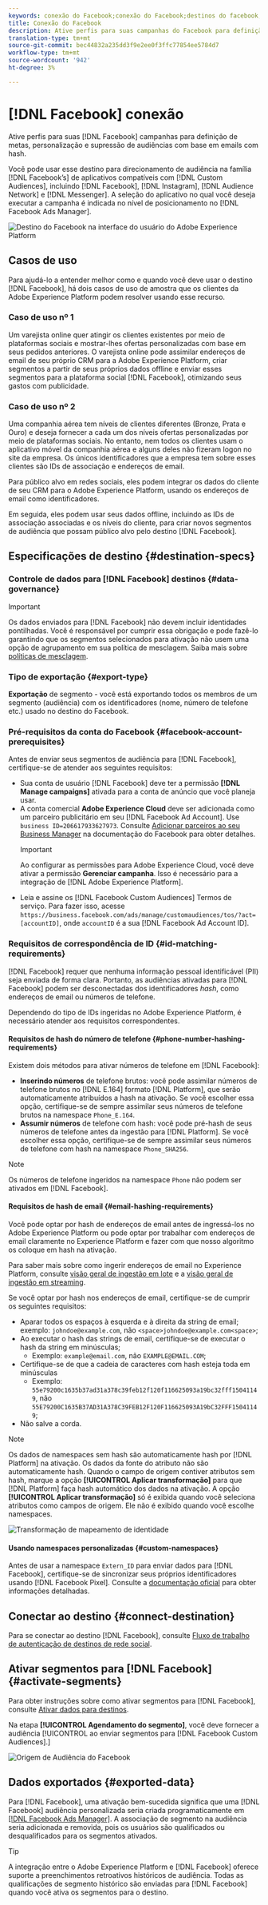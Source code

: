```yaml
---
keywords: conexão do Facebook;conexão do Facebook;destinos do facebook;facebook;instagram;mensageiro;facebook messenger
title: Conexão do Facebook
description: Ative perfis para suas campanhas do Facebook para definição de metas, personalização e supressão de audiências com base em emails com hash.
translation-type: tm+mt
source-git-commit: bec44832a235dd3f9e2ee0f3ffc77854ee5784d7
workflow-type: tm+mt
source-wordcount: '942'
ht-degree: 3%

---
```



# [!DNL Facebook] conexão

Ative perfis para suas [!DNL Facebook] campanhas para definição de metas, personalização e supressão de audiências com base em emails com hash.

Você pode usar esse destino para direcionamento de audiência na família [!DNL Facebook’s] de aplicativos compatíveis com [!DNL Custom Audiences], incluindo [!DNL Facebook], [!DNL Instagram], [!DNL Audience Network] e [!DNL Messenger]. A seleção do aplicativo no qual você deseja executar a campanha é indicada no nível de posicionamento no [!DNL Facebook Ads Manager].

![Destino do Facebook na interface do usuário do Adobe Experience Platform](../../assets/catalog/social/facebook/catalog.png)

## Casos de uso

Para ajudá-lo a entender melhor como e quando você deve usar o destino [!DNL Facebook], há dois casos de uso de amostra que os clientes da Adobe Experience Platform podem resolver usando esse recurso.

### Caso de uso nº 1

Um varejista online quer atingir os clientes existentes por meio de plataformas sociais e mostrar-lhes ofertas personalizadas com base em seus pedidos anteriores. O varejista online pode assimilar endereços de email de seu próprio CRM para a Adobe Experience Platform, criar segmentos a partir de seus próprios dados offline e enviar esses segmentos para a plataforma social [!DNL Facebook], otimizando seus gastos com publicidade.

### Caso de uso nº 2

Uma companhia aérea tem níveis de clientes diferentes (Bronze, Prata e Ouro) e deseja fornecer a cada um dos níveis ofertas personalizadas por meio de plataformas sociais. No entanto, nem todos os clientes usam o aplicativo móvel da companhia aérea e alguns deles não fizeram logon no site da empresa. Os únicos identificadores que a empresa tem sobre esses clientes são IDs de associação e endereços de email.

Para público alvo em redes sociais, eles podem integrar os dados do cliente de seu CRM para o Adobe Experience Platform, usando os endereços de email como identificadores.

Em seguida, eles podem usar seus dados offline, incluindo as IDs de associação associadas e os níveis do cliente, para criar novos segmentos de audiência que possam público alvo pelo destino [!DNL Facebook].

## Especificações de destino {#destination-specs}

### Controle de dados para [!DNL Facebook] destinos {#data-governance}

>[!IMPORTANT]
>
>Os dados enviados para [!DNL Facebook] não devem incluir identidades pontilhadas. Você é responsável por cumprir essa obrigação e pode fazê-lo garantindo que os segmentos selecionados para ativação não usem uma opção de agrupamento em sua política de mesclagem. Saiba mais sobre [políticas de mesclagem](/help/profile/ui/merge-policies.md).

### Tipo de exportação {#export-type}

**Exportação**  de segmento - você está exportando todos os membros de um segmento (audiência) com os identificadores (nome, número de telefone etc.) usado no destino do Facebook.

### Pré-requisitos da conta do Facebook {#facebook-account-prerequisites}

Antes de enviar seus segmentos de audiência para [!DNL Facebook], certifique-se de atender aos seguintes requisitos:

- Sua conta de usuário [!DNL Facebook] deve ter a permissão **[!DNL Manage campaigns]** ativada para a conta de anúncio que você planeja usar.
- A conta comercial **Adobe Experience Cloud** deve ser adicionada como um parceiro publicitário em seu [!DNL Facebook Ad Account]. Use `business ID=206617933627973`. Consulte [Adicionar parceiros ao seu Business Manager](https://www.facebook.com/business/help/1717412048538897) na documentação do Facebook para obter detalhes.
   >[!IMPORTANT]
   >
   > Ao configurar as permissões para Adobe Experience Cloud, você deve ativar a permissão **Gerenciar campanha**. Isso é necessário para a integração de [!DNL Adobe Experience Platform].
- Leia e assine os [!DNL Facebook Custom Audiences] Termos de serviço. Para fazer isso, acesse `https://business.facebook.com/ads/manage/customaudiences/tos/?act=[accountID]`, onde `accountID` é a sua [!DNL Facebook Ad Account ID].

### Requisitos de correspondência de ID {#id-matching-requirements}

[!DNL Facebook] requer que nenhuma informação pessoal identificável (PII) seja enviada de forma clara. Portanto, as audiências ativadas para [!DNL Facebook] podem ser desconectadas dos identificadores *hash*, como endereços de email ou números de telefone.

Dependendo do tipo de IDs ingeridas no Adobe Experience Platform, é necessário atender aos requisitos correspondentes.

#### Requisitos de hash do número de telefone {#phone-number-hashing-requirements}

Existem dois métodos para ativar números de telefone em [!DNL Facebook]:

- **Inserindo números** de telefone brutos: você pode assimilar números de telefone brutos no  [!DNL E.164] formato  [!DNL Platform], que serão automaticamente atribuídos a hash na ativação. Se você escolher essa opção, certifique-se de sempre assimilar seus números de telefone brutos na namespace `Phone_E.164`.
- **Assumir números** de telefone com hash: você pode pré-hash de seus números de telefone antes da ingestão para  [!DNL Platform]. Se você escolher essa opção, certifique-se de sempre assimilar seus números de telefone com hash na namespace `Phone_SHA256`.

>[!NOTE]
>
>Os números de telefone ingeridos na namespace `Phone` não podem ser ativados em [!DNL Facebook].


#### Requisitos de hash de email {#email-hashing-requirements}

Você pode optar por hash de endereços de email antes de ingressá-los no Adobe Experience Platform ou pode optar por trabalhar com endereços de email claramente no Experience Platform e fazer com que nosso algoritmo os coloque em hash na ativação.

Para saber mais sobre como ingerir endereços de email no Experience Platform, consulte [visão geral de ingestão em lote](/help/ingestion/batch-ingestion/overview.md) e a [visão geral de ingestão em streaming](/help/ingestion/streaming-ingestion/overview.md).

Se você optar por hash nos endereços de email, certifique-se de cumprir os seguintes requisitos:

- Aparar todos os espaços à esquerda e à direita da string de email; exemplo: `johndoe@example.com`, não `<space>johndoe@example.com<space>`;
- Ao executar o hash das strings de email, certifique-se de executar o hash da string em minúsculas;
   - Exemplo: `example@email.com`, não `EXAMPLE@EMAIL.COM`;
- Certifique-se de que a cadeia de caracteres com hash esteja toda em minúsculas
   - Exemplo: `55e79200c1635b37ad31a378c39feb12f120f116625093a19bc32fff15041149`, não `55E79200C1635B37AD31A378C39FEB12F120F116625093A19bC32FFF15041149`;
- Não salve a corda.

>[!NOTE]
>
>Os dados de namespaces sem hash são automaticamente hash por [!DNL Platform] na ativação.
> Os dados da fonte do atributo não são automaticamente hash. Quando o campo de origem contiver atributos sem hash, marque a opção **[!UICONTROL Aplicar transformação]** para que [!DNL Platform] faça hash automático dos dados na ativação.
> A opção **[!UICONTROL Aplicar transformação]** só é exibida quando você seleciona atributos como campos de origem. Ele não é exibido quando você escolhe namespaces.

![Transformação de mapeamento de identidade](../../assets/ui/activate-destinations/identity-mapping-transformation.png)

#### Usando namespaces personalizadas {#custom-namespaces}

Antes de usar a namespace `Extern_ID` para enviar dados para [!DNL Facebook], certifique-se de sincronizar seus próprios identificadores usando [!DNL Facebook Pixel]. Consulte a [documentação oficial](https://developers.facebook.com/docs/marketing-api/audiences/guides/custom-audiences/#external_identifiers) para obter informações detalhadas.

## Conectar ao destino {#connect-destination}

Para se conectar ao destino [!DNL Facebook], consulte [Fluxo de trabalho de autenticação de destinos de rede social](./workflow.md).

## Ativar segmentos para [!DNL Facebook] {#activate-segments}

Para obter instruções sobre como ativar segmentos para [!DNL Facebook], consulte [Ativar dados para destinos](../../ui/activate-destinations.md).

Na etapa **[!UICONTROL Agendamento do segmento]**, você deve fornecer a audiência [!UICONTROL ao enviar segmentos para [!DNL Facebook Custom Audiences].]

![Origem de Audiência do Facebook](../../assets/catalog/social/facebook/facebook-origin-audience.png)

## Dados exportados {#exported-data}

Para [!DNL Facebook], uma ativação bem-sucedida significa que uma [!DNL Facebook] audiência personalizada seria criada programaticamente em [[!DNL Facebook Ads Manager]](https://www.facebook.com/adsmanager/manage/). A associação de segmento na audiência seria adicionada e removida, pois os usuários são qualificados ou desqualificados para os segmentos ativados.

>[!TIP]
>
>A integração entre o Adobe Experience Platform e [!DNL Facebook] oferece suporte a preenchimentos retroativos históricos de audiência. Todas as qualificações de segmento histórico são enviadas para [!DNL Facebook] quando você ativa os segmentos para o destino.